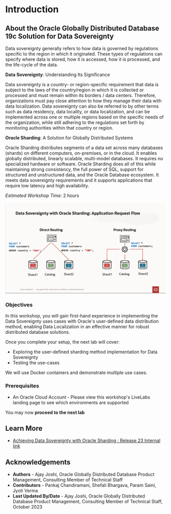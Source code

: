 # Introduction

## About the Oracle Globally Distributed Database 19c Solution for Data Sovereignty

Data sovereignty generally refers to how data is governed by regulations specific to the region in which it originated. These types of regulations can specify where data is stored, how it is accessed, how it is processed, and the life-cycle of the data.

**Data Sovereignty**: Understanding Its Significance

Data sovereignty is a country- or region-specific requirement that data is subject to the laws of the country/region in which it is collected or processed and must remain within its borders / data centers. Therefore, organizations must pay close attention to how they manage their data with data localization.
Data sovereignty can also be referred to by other terms such as data residency, data locality, or data localization, and can be implemented across one or multiple regions based on the specific needs of the organization, while still adhering to the regulations set forth by monitoring authorities within that country or region.

**Oracle Sharding**: A Solution for Globally Distributed Systems

Oracle Sharding distributes segments of a data set across many databases (shards) on different computers, on-premises, or in the cloud. It enables globally distributed, linearly scalable, multi-model databases. It requires no specialized hardware or software.
Oracle Sharding does all of this while maintaining strong consistency, the full power of SQL, support for structured and unstructured data, and the Oracle Database ecosystem. It meets data sovereignty requirements and it supports applications that require low latency and high availability.

*Estimated Workshop Time:*  2 hours

![Data Sovereignty with Oracle Sharding introduction](images/uds_intro_request_flow.png " ")

### Objectives

In this workshop, you will gain first-hand experience in implementing the Data Sovereignty uses cases with Oracle's user-defined data distribution method, enabling Data Localization in an effective manner for robust distributed database solutions.

Once you complete your setup, the next lab will cover:

- Exploring the user-defined sharding method implementation for Data Sovereignty
- Testing the use-cases

We will use Docker containers and demonstrate multiple use cases.

### Prerequisites

- An Oracle Cloud Account - Please view this workshop's LiveLabs landing page to see which environments are supported

You may now **proceed to the next lab**

## Learn More

- [Achieving Data Sovereignty with Oracle Sharding : Release 23 Internal link](https://docs.oracle.com/en/database/oracle/oracle-database/21/shard/achieving-data-sovereignty-oracle-sharding1.html#GUID-4AA1D64A-F89B-462A-BA4E-F04038665999)


## Acknowledgements

* **Authors** - Ajay Joshi, Oracle Globally Distributed Database Product Management, Consulting Member of Technical Staff
* **Contributors** - Pankaj Chandiramani, Shefali Bhargava, Param Saini, Jyoti Verma
* **Last Updated By/Date** - Ajay Joshi, Oracle Globally Distributed Database Product Management, Consulting Member of Technical Staff, October 2023
